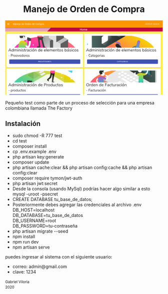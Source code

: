 <h1 style="text-align: center;">Manejo de Orden de Compra</h1>
<img src="public/images/backgrounds/test.png" alt="">
<p>Pequeño test como parte de un proceso de selección para una empresa colombiana llamada The Factory</p>
<h2>Instalación</h2>
<ul>
	<li>sudo chmod -R 777 test</li>
	<li>cd test</li>
	<li>composer install</li>
	<li>cp .env.example .env</li>
	<li>php artisan key:generate</li>
	<li>composer update</li>
	<li>php artisan cache:clear && php artisan config:cache && php artisan config:clear</li>
	<li>composer require tymon/jwt-auth</li>
	<li>php artisan jwt:secret</li>
	<li>Desde la consola (usando MySql) podrías hacer algo similar a esto<br/>
	mysql -uroot -psecret</li>
	<li>CREATE DATABASE tu_base_de_datos;</li>
	<li>Posteriormente debes agregar las credenciales al archivo .env<br/>
	DB_HOST=localhost<br/>
	DB_DATABASE=tu_base_de_datos<br/>
	DB_USERNAME=root<br/>
	DB_PASSWORD=tu-contraseña</li>
	<li>php artisan migrate --seed</li>
	<li>npm install</li>
	<li>npm run dev</li>
	<li>npm artisan serve</li>
</ul>
<span>
	<p>
		puedes ingresar al sistema con el siguiente usuario:
	</p>
	<ul>
		<li>
			correo: 
			admin@gmail.com
		</li>
		<li>
			clave: 1234
		</li>
	</ul>
</span>
<small style="text-align: center;">
	Gabriel Viloria<br/>
	2020
</small>